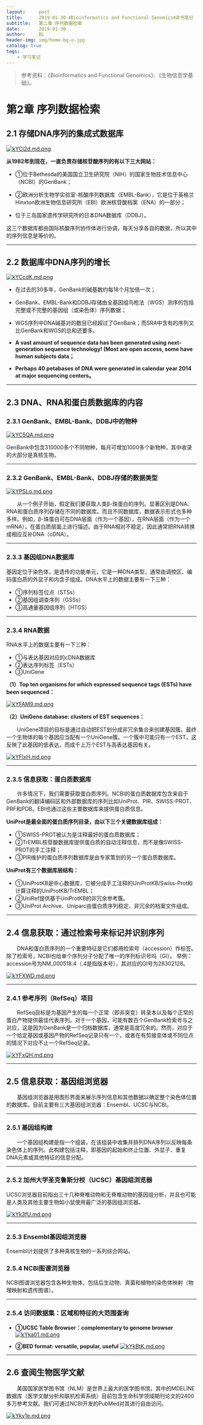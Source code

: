 ```yaml
---
layout:     post
title:      2019-01-30-《Bioinformatics and Functional Genomics》读书笔记
subtitle:   第二章 序列数据检索
date:       2019-01-30
author:     DL
header-img: img/home-bg-o.jpg
catalog: true
tags:
    - 学习笔记
---
```


> 参考资料：《Bioinformatics and Functional Genomics》、《生物信息学基础》。

# 第2章 序列数据检索

## 2.1 存储DNA序列的集成式数据库

[![kYCi2d.md.png](https://s2.ax1x.com/2019/02/05/kYCi2d.md.png)](https://imgchr.com/i/kYCi2d)

**从1982年到现在，一直负责存储核苷酸序列的有以下三大网站：**

- ①位于Bethesda的美国国立卫生研究院（NIH）的国家生物技术信息中心（NCBI）的GenBank；

- ②欧洲分析生物学实验室-核酸序列数据库（EMBL-Bank），它是位于英格兰Hinxton欧洲生物信息研究所（EBI）欧洲核苷酸档案（ENA）的一部分；

- 位于三岛国家遗传学研究所的日本DNA数据库（DDBJ）。

这三个数据库都由国际核酸序列协作体进行协调，每天分享各自的数据，所以其中的序列信息是等价的。

---

## 2.2 数据库中DNA序列的增长

[![kYCcdK.md.png](https://s2.ax1x.com/2019/02/05/kYCcdK.md.png)](https://imgchr.com/i/kYCcdK)

- 在过去的30多年，GenBank的碱基数约每18个月加倍一次；

- GenBank、EMBL-Bank和DDBJ存储由全基因组鸟枪法（WGS）测序的包括完整或不完整的基因组（或染色体）序列数据；

- WGS序列中DNA碱基对的数目已经超过了GenBank；而SRA中含有的序列又比GenBank和WGS的总和还要多。

- **A vast amount of sequence data has been generated using next-generation sequence technology! (Most are open access, some have human subjects data；**

- **Perhaps 40 petabases of DNA were generated in calendar year 2014 at major sequencing centers。**

---

## 2.3 DNA、RNA和蛋白质数据库的内容

### 2.3.1 GenBank、EMBL-Bank、DDBJ中的物种

[![kYC5QA.md.png](https://s2.ax1x.com/2019/02/05/kYC5QA.md.png)](https://imgchr.com/i/kYC5QA)

GenBank中包含310000多个不同物种，每月可增加1000多个新物种，其中收录的大部分是真核生物。

---

### 2.3.2 GenBank、EMBL-Bank、DDBJ存储的数据类型

[![kYPSLq.md.png](https://s2.ax1x.com/2019/02/05/kYPSLq.md.png)](https://imgchr.com/i/kYPSLq)

&emsp;&emsp;从一个例子开始，假定我们要获取人类β-珠蛋白的序列。显著区别是DNA、RNA和蛋白质序列存储在不同的数据库。而且不同数据库，数据表示形式也多种多样。例如，β-珠蛋白可在DNA层面（作为一个基因），在RNA层面（作为一个mRNA），在蛋白质层面上进行描述。由于RNA相对不稳定，因此通常把RNA转换成相应互补DNA（cDNA）。

---

### 2.3.3 基因组DNA数据库

基因定位于染色体，是遗传的功能单元，它是一种DNA类型，通常由调控区、编码蛋白质的外显子和内含子组成。DNA水平上的数据主要有一下三种：

- ①序列标签位点（STSs）
- ②基因组调查序列（GSSs）
- ③高通量基因组序列（HTGS）

---

### 2.3.4 RNA数据

RNA水平上的数据主要有一下三种：

- ①与表达基因对应的cDNA数据库
- ②表达序列标签（ESTs）
- ③UniGene


**（1）Top ten organisms for which expressed sequence tags (ESTs) have been sequenced：**

[![kYFAM9.md.png](https://s2.ax1x.com/2019/02/05/kYFAM9.md.png)](https://imgchr.com/i/kYFAM9)


**（2）UniGene database: clusters of EST sequences：**

&emsp;&emsp;UniGene项目的目标是通过自动把EST划分成非冗余集合来创建基因簇。最终一个生物体的每个基因应当配有一个UniGene簇。一个簇中可能只有一个EST，这反映了此基因的低表达，而成千上万个EST与高表达基因有关。                                                                            

[![kYFlxH.md.png](https://s2.ax1x.com/2019/02/05/kYFlxH.md.png)](https://imgchr.com/i/kYFlxH)

---

### 2.3.5 信息获取：蛋白质数据库

&emsp;&emsp;许多情况下，我们需要获取蛋白质序列。NCBI的蛋白质数据库包含来自于GenBank的翻译编码区和外部数据库的序列比如UniProt、PIR、SWISS-PROT、PRF和PDB。EBI也通过这些主要数据库来提供蛋白质信息。

**UniProt是最全面的蛋白质序列目录，由以下三个关键数据库组成：**

- ①SWISS-PROT被认为是注释最好的蛋白质数据库；
- ②TrEMBL核苷酸数据库提供蛋白质的自动注释信息，而不是像SWISS-PROT的手工注释；
- ③PIR维护的蛋白质序列数据库是由专家策划的另一个蛋白质数据库。

**UniProt有三个数据库层结构：**

- ①UniProtKB是中心数据库，它被分成手工注释的UniProtKB/Swiss-Prot和计算注释的UniProtKB/TrEMBL；
- ②UniRef提供基于UniProtKB的非冗余参考簇。
- ③UniProt Archive、Uniparc由蛋白质序列稳定、非冗余的档案文件组成。

---

## 2.4 信息获取：通过检索号来标记并识别序列

&emsp;&emsp;DNA和蛋白质序列的一个重要特征是它们都用检索号（accession）作标签。除了检索号，NCBI也给单个序列分子分配了唯一的序列标识号吗（GI）。
举例：accession号为NM_000518.4（.4是指版本号），其对应的GI号为28302128。

[![kYFXWD.md.png](https://s2.ax1x.com/2019/02/05/kYFXWD.md.png)](https://imgchr.com/i/kYFXWD)

---

### 2.4.1 参考序列（RefSeq）项目

&emsp;&emsp;RefSeq目标是为基因产生的每一个正常（即非突变）转录本以及每个正常的蛋白产物提供最佳代表序列。对于一个基因，可能有数百个GenBank检索号与之对应，这是因为GenBank是一个归档数据库，通常是高度冗余的。然而，对应于一个给定基因或基因产物的RefSeq记录只有一个，或者在有剪接变体或不同位点的情况下对应不止一个RefSeq记录。

[![kYFxQH.md.png](https://s2.ax1x.com/2019/02/05/kYFxQH.md.png)](https://imgchr.com/i/kYFxQH)

---

## 2.5 信息获取：基因组浏览器

&emsp;&emsp;基因组浏览器是用图形界面来展示序列信息和其他数据以确定整个染色体位置的数据库。目前主要有三大基因组浏览器：Ensembl、UCSC与NCBI。

---

### 2.5.1 基因组构建

&emsp;&emsp;一个基因组构建是指一个组装，在该组装中收集并排列DNA序列以反映每条染色体上的序列。此构建包括注释，即基因的起始和终止位置、外显子、重复DNA元素或其他特征的信息分配。

---

### 2.5.2 加州大学圣克鲁斯分校（UCSC）基因组浏览器

UCSC浏览器目前指出三十几种脊椎动物和无脊椎动物的基因组分析，并且也可能是人类及其他主要生物如小鼠使用最广泛的基因组浏览器。

[![kYk3fU.md.png](https://s2.ax1x.com/2019/02/05/kYk3fU.md.png)](https://imgchr.com/i/kYk3fU)

---

### 2.5.3 Ensembl基因组浏览器

Ensembl计划提供了多种真核生物的一系列综合网站。

### 2.5.4 NCBI图谱浏览器

NCBI图谱浏览器包含各种生物体，包括后生动物、真菌和植物的染色体映射（物理映射和遗传图谱）。

---

### 2.5.4 访问数据集：区域和特征的大范围查询

- **①UCSC Table Browser：complementary to genome browser**
[![kYka01.md.png](https://s2.ax1x.com/2019/02/05/kYka01.md.png)](https://imgchr.com/i/kYka01)

- **②BED format: versatile, popular, useful**
[![kYkBtK.md.png](https://s2.ax1x.com/2019/02/05/kYkBtK.md.png)](https://imgchr.com/i/kYkBtK)

---

## 2.6 查阅生物医学文献

&emsp;&emsp;美国国家医学图书馆（NLM）是世界上最大的医学图书馆，其中的MDELINE数据库（医学文献分析和联机检索系统）目前包含生命科学领域期刊论文的2400多万参考文献。我们可通过NCBI开发的PubMed对其进行自由访问。

[![kYky1e.md.png](https://s2.ax1x.com/2019/02/05/kYky1e.md.png)](https://imgchr.com/i/kYky1e)
